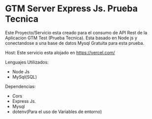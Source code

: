 # GTM Server Express Js. Prueba Tecnica
Este Proyecto/Servicio esta creado para el consumo de API Rest de la Aplicacion GTM Test (Prueba Tecnica).
Esta basado en Node js y conectandose a una base de datos Mysql Gratuita para esta prueba.

Host:
Este servicio esta alojado en https://vercel.com/

Lenguajes Utilizados:
- Node Js
- MySql(SQL)

Dependencias:
- Cors
- Express Js.
- Mysql 
- dotenv(Para el uso de Variables de entorno)
